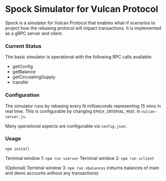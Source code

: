 # Spock Simulator for Vulcan Protocol

Spock is a simulator for Vulcan Protocol that enables what-if scenarios to project how the rebasing protocol will impact transactions. It is implemented as a gRPC server and client.

### Current Status

The basic simulator is operational with the following RPC calls available:
- getConfig
- getBalance
- getCirculatingSupply
- transfer

### Configuration

The simulator runs by rebasing every N milliseconds representing 15 mins in real time. This is configurable by changing `EPOCH_INTERVAL_MSEC` in `vulcan-server.js`.

Many operational aspects are configurable via `config.json`.

### Usage

`npm install`

Terminal window 1: `npm run vserver`
Terminal window 2: `npm run vclient`

(Optional)
Terminal window 3: `npm run vbalances` (returns balances of main and demo accounts without any transactions)
